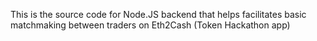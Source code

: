 This is the source code for Node.JS backend that helps facilitates basic matchmaking between traders on Eth2Cash (Token Hackathon app)
